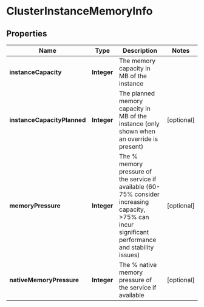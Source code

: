 # ClusterInstanceMemoryInfo

## Properties
Name | Type | Description | Notes
------------ | ------------- | ------------- | -------------
**instanceCapacity** | **Integer** | The memory capacity in MB of the instance | 
**instanceCapacityPlanned** | **Integer** | The planned memory capacity in MB of the instance (only shown when an override is present) |  [optional]
**memoryPressure** | **Integer** | The % memory pressure of the service if available (60-75% consider increasing capacity, &gt;75% can incur significant performance and stability issues) |  [optional]
**nativeMemoryPressure** | **Integer** | The % native memory pressure of the service if available |  [optional]
